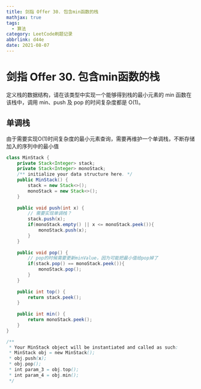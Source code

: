 ```yaml
---
title: 剑指 Offer 30. 包含min函数的栈
mathjax: true
tags:
  - 算法
category: LeetCode刷题记录
abbrlink: d44e
date: 2021-08-07
---
```

# 剑指 Offer 30. 包含min函数的栈

定义栈的数据结构，请在该类型中实现一个能够得到栈的最小元素的 min 函数在该栈中，调用 min、push 及 pop 的时间复杂度都是 O(1)。

<!-- more -->

## 单调栈

由于需要实现O(1)时间复杂度的最小元素查询，需要再维护一个单调栈，不断存储加入的序列中的最小值

```java
class MinStack {
    private Stack<Integer> stack;
    private Stack<Integer> monoStack;
    /** initialize your data structure here. */
    public MinStack() {
        stack = new Stack<>();
        monoStack = new Stack<>();
    }
    
    public void push(int x) {
        // 需要实现单调栈？
        stack.push(x);
        if(monoStack.empty() || x <= monoStack.peek()){
            monoStack.push(x);
        }
    }
    
    public void pop() {
        // pop的时候需要更新minValue，因为可能把最小值给pop掉了
        if(stack.pop() == monoStack.peek()){
            monoStack.pop();
        }
    }
    
    public int top() {
        return stack.peek();
    }
    
    public int min() {
        return monoStack.peek();
    }
}

/**
 * Your MinStack object will be instantiated and called as such:
 * MinStack obj = new MinStack();
 * obj.push(x);
 * obj.pop();
 * int param_3 = obj.top();
 * int param_4 = obj.min();
 */
```

